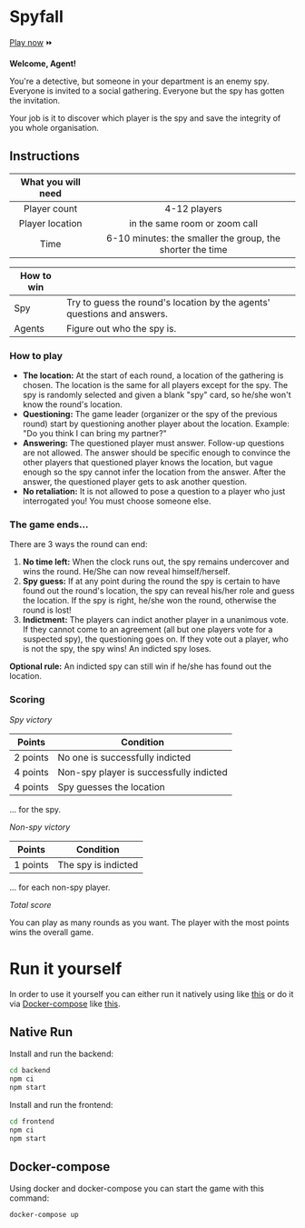# Spyfall

[Play now](https://spyfall.andreasnicklaus.de) ⏩

**Welcome, Agent!**

You're a detective, but someone in your department is an enemy
spy. Everyone is invited to a social gathering. Everyone but the spy has gotten
the invitation.

Your job is it to discover which player is the spy and save the integrity of
you whole organisation.

## Instructions

| What you will need |                                                           |
|:------------------:|:---------------------------------------------------------:|
|    Player count    |                       4-12 players                        |
|  Player location   |               in the same room or zoom call               |
|        Time        | 6-10 minutes: the smaller the group, the shorter the time |

| How to win |                                                                         |
|------------|-------------------------------------------------------------------------|
| Spy        | Try to guess the round's location by the agents' questions and answers. |
| Agents     | Figure out who the spy is.                                              |

### How to play

- **The location:** At the start of each round, a location of the gathering is chosen.
The location is the same for all players except for the spy. The spy is randomly selected
and given a blank "spy" card, so he/she won't know the round's location.
- **Questioning:** The game leader (organizer or the spy of the previous round) start by
questioning another player about the location. Example: "Do you think I can bring my partner?"
- **Answering:** The questioned player must answer. Follow-up questions are not allowed.
The answer should be specific enough to convince the other players that questioned player knows
the location, but vague enough so the spy cannot infer the location from the answer.
After the answer, the questioned player gets to ask another question.
- **No retaliation:** It is not allowed to pose a question to a player who just interrogated you!
You must choose someone else.

### The game ends...

There are 3 ways the round can end:

1. **No time left:** When the clock runs out, the spy remains undercover and wins the round. He/She
can now reveal himself/herself.
2. **Spy guess:** If at any point during the round the spy is certain to have found out the round's
location, the spy can reveal his/her role and guess the location. If the spy is right, he/she won
the round, otherwise the round is lost!
3. **Indictment:** The players can indict another player in a unanimous vote. If they cannot come
to an agreement (all but one players vote for a suspected spy), the questioning goes on.
If they vote out a player, who is not the spy, the spy wins! An indicted spy loses.

**Optional rule:** An indicted spy can still win if he/she has found out the location.

### Scoring

_Spy victory_

| Points   | Condition                               |
|----------|-----------------------------------------|
| 2 points | No one is successfully indicted         |
| 4 points | Non-spy player is successfully indicted |
| 4 points | Spy guesses the location                |

... for the spy.

_Non-spy victory_

| Points   | Condition           |
|----------|---------------------|
| 1 points | The spy is indicted |

... for each non-spy player.

_Total score_

You can play as many rounds as you want. The player with the most points wins the overall game.

# Run it yourself

In order to use it yourself you can either run it natively using like [this](#native-run)
or do it via [Docker-compose](https://docs.docker.com/compose/) like [this](#docker-compose).

## Native Run

Install and run the backend:
```bash
cd backend
npm ci
npm start
```

Install and run the frontend:
```bash
cd frontend
npm ci
npm start
```

## Docker-compose

Using docker and docker-compose you can start the game with this command:
```bash
docker-compose up
```
